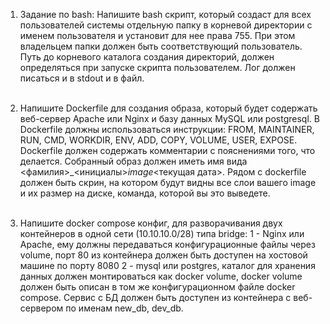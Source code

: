 1. Задание по bash:
Напишите bash скрипт, который создаст для всех пользователей системы отдельную папку в корневой директории с именем пользователя и установит для нее права 755. При этом владельцем папки должен быть соответствующий пользователь. Путь до корневого каталога создания директорий, должен определяться при запуске скрипта пользователем. Лог должен писаться и в stdout и в файл.<br><br>


2. Напишите Dockerfile для создания образа, который будет содержать веб-сервер Apache или Nginx и базу данных MySQL или postgresql. В Dockerfile должны использоваться инструкции: FROM, MAINTAINER, RUN, CMD, WORKDIR, ENV, ADD, COPY, VOLUME, USER, EXPOSE.
Dockerfile должен содержать комментарии с пояснениями того, что делается. 
Собранный образ должен иметь имя вида <фамилия>_<инициалы>_image_<текущая дата>. Рядом с dockerfile должен быть скрин, на котором будут видны все слои вашего image и их размер на диске, команда, которой вы это выведете.<br><br>


3. Напишите docker compose конфиг, для разворачивания двух контейнеров в одной сети (10.10.10.0/28) типа bridge: 
1 - Nginx или Apache, ему должны передаваться конфигурационные файлы через volume, порт 80 из контейнера должен быть доступен на хостовой машине по порту 8080
2 - mysql или postgres, каталог для хранения данных должен монтироваться как docker volume, docker volume должен быть описан в том же конфигурационном файле docker compose. Сервис с БД должен быть доступен из контейнера с веб-сервером по именам new_db, dev_db.
